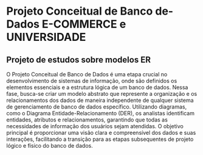 # Projeto Conceitual de Banco de-Dados E-COMMERCE e UNIVERSIDADE


##  Projeto de estudos sobre modelos ER


O Projeto Conceitual de Banco de Dados é uma etapa crucial no desenvolvimento de sistemas de informação, onde são definidos os elementos essenciais e a estrutura lógica de um banco de dados. Nessa fase, busca-se criar um modelo abstrato que represente a organização e os relacionamentos dos dados de maneira independente de qualquer sistema de gerenciamento de banco de dados específico. Utilizando diagramas, como o Diagrama Entidade-Relacionamento (DER), os analistas identificam entidades, atributos e relacionamentos, garantindo que todas as necessidades de informação dos usuários sejam atendidas. O objetivo principal é proporcionar uma visão clara e compreensível dos dados e suas interações, facilitando a transição para as etapas subsequentes de projeto lógico e físico do banco de dados.

